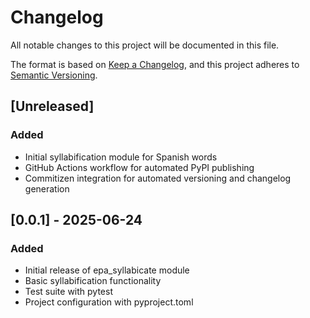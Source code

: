 # Changelog

All notable changes to this project will be documented in this file.

The format is based on [Keep a Changelog](https://keepachangelog.com/en/1.0.0/),
and this project adheres to [Semantic Versioning](https://semver.org/spec/v2.0.0.html).

## [Unreleased]

### Added
- Initial syllabification module for Spanish words
- GitHub Actions workflow for automated PyPI publishing
- Commitizen integration for automated versioning and changelog generation

## [0.0.1] - 2025-06-24

### Added
- Initial release of epa_syllabicate module
- Basic syllabification functionality
- Test suite with pytest
- Project configuration with pyproject.toml